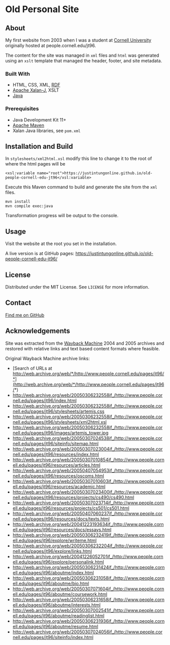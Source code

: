 # Old Personal Site

## About

My first website from 2003 when I was a student at [Cornell University](https://www.cornell.edu/) originally hosted at people.cornell.edu/jt96.

The content for the site was managed in `xml` files and `html` was generated using an `xslt` template that managed the header, footer, and site metadata.

### Built With

- HTML, CSS, XML, [RDF](https://www.w3.org/RDF/)
- [Apache Xalan-J](http://xalan.apache.org/xalan-j/index.html), XSLT
- [Java](https://www.java.com/)

### Prerequisites

- Java Development Kit 11+
- [Apache Maven](https://maven.apache.org/)
- Xalan Java libraries, see `pom.xml`

## Installation and Build

In `stylesheets/xml2html.xsl` modify this line to change it to the root of where the html pages will be

`<xsl:variable name="root">https://justintungonline.github.io/old-people-cornell-edu-jt96</xsl:variable>`

Execute this Maven command to build and generate the site from the `xml` files.

```
mvn install
mvn compile exec:java
```

Transformation progress will be output to the console.

## Usage

Visit the website at the root you set in the installation.

A live version is at GitHub pages: <https://justintungonline.github.io/old-people-cornell-edu-jt96/>

## License

Distributed under the MIT License. See `LICENSE` for more information.

## Contact

[Find me on GitHub](https://github.com/justintungonline/)

<!-- ACKNOWLEDGEMENTS -->
## Acknowledgements

Site was extracted from the [Wayback Machine](https://archive.org/web/) 2004 and 2005 archives and restored with relative links and text based content formats where feasible.

Original Wayback Machine archive links:

- [Search of URLs at http://web.archive.org/web/*/http://www.people.cornell.edu/pages/jt96/*](http://web.archive.org/web/*/http://www.people.cornell.edu/pages/jt96/*)
- <http://web.archive.org/web/20050306232558if_/http://www.people.cornell.edu/pages/jt96/index.html>
- <http://web.archive.org/web/20050306232558if_/http://www.people.cornell.edu/pages/jt96/stylesheets/artemis.css>
- <http://web.archive.org/web/20050306232558if_/http://www.people.cornell.edu/pages/jt96/stylesheets/xml2html.xsl>
- <http://web.archive.org/web/20050306232558if_/http://www.people.cornell.edu/pages/jt96/images/artemis_tower.jpg>
- <http://web.archive.org/web/20050307024538if_/http://www.people.cornell.edu/pages/jt96/siteinfo/sitemap.html>
- <http://web.archive.org/web/20050307023004if_/http://www.people.cornell.edu/pages/jt96/resources/index.html>
- <http://web.archive.org/web/20050307010854if_/http://www.people.cornell.edu/pages/jt96/resources/articles.html>
- <http://web.archive.org/web/20050407054953if_/http://www.people.cornell.edu/pages/jt96/resources/oscoms.html>
- <http://web.archive.org/web/20050307010603if_/http://www.people.cornell.edu/pages/jt96/resources/academic.html>
- <http://web.archive.org/web/20050307023400if_/http://www.people.cornell.edu/pages/jt96/resources/projects/cs490/cs490.html>
- <http://web.archive.org/web/20050307023714if_/http://www.people.cornell.edu/pages/jt96/resources/projects/cs501/cs501.html>
- <http://web.archive.org/web/20050407060237if_/http://www.people.cornell.edu/pages/jt96/resources/docs/texts.html>
- <http://web.archive.org/web/20041223193634if_/http://www.people.cornell.edu/pages/jt96/resources/docs/essays.html>
- <http://web.archive.org/web/20050306232419if_/http://www.people.cornell.edu/pages/jt96/explore/writeme.html>
- <http://web.archive.org/web/20050306232204if_/http://www.people.cornell.edu/pages/jt96/explore/links.html>
- <http://web.archive.org/web/20041226052701if_/http://www.people.cornell.edu/pages/jt96/explore/personalink.html>
- <http://web.archive.org/web/20050306231424if_/http://www.people.cornell.edu/pages/jt96/aboutme/index.html>
- <http://web.archive.org/web/20050306231058if_/http://www.people.cornell.edu/pages/jt96/aboutme/bio.html>
- <http://web.archive.org/web/20050307071604if_/http://www.people.cornell.edu/pages/jt96/aboutme/coursework.html>
- <http://web.archive.org/web/20050306231658if_/http://www.people.cornell.edu/pages/jt96/aboutme/interests.html>
- <http://web.archive.org/web/20050307002541if_/http://www.people.cornell.edu/pages/jt96/aboutme/readinglist.html>
- <http://web.archive.org/web/20050306231936if_/http://www.people.cornell.edu/pages/jt96/aboutme/resume.html>
- <http://web.archive.org/web/20050307024056if_/http://www.people.cornell.edu/pages/jt96/siteinfo/index.html>
